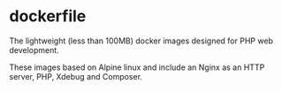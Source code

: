 # dockerfile

The lightweight (less than 100MB) docker images designed for PHP web development.

These images based on Alpine linux and include an Nginx as an HTTP server, PHP, Xdebug and Composer.
